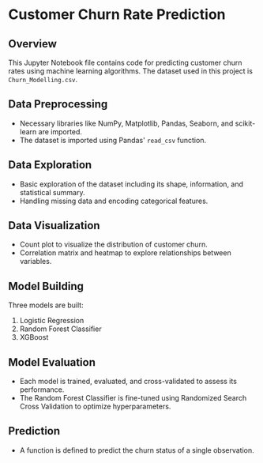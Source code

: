 # Customer Churn Rate Prediction

## Overview
This Jupyter Notebook file contains code for predicting customer churn rates using machine learning algorithms. The dataset used in this project is `Churn_Modelling.csv`.

## Data Preprocessing
- Necessary libraries like NumPy, Matplotlib, Pandas, Seaborn, and scikit-learn are imported.
- The dataset is imported using Pandas' `read_csv` function.

## Data Exploration
- Basic exploration of the dataset including its shape, information, and statistical summary.
- Handling missing data and encoding categorical features.

## Data Visualization
- Count plot to visualize the distribution of customer churn.
- Correlation matrix and heatmap to explore relationships between variables.

## Model Building
Three models are built:
1. Logistic Regression
2. Random Forest Classifier
3. XGBoost

## Model Evaluation
- Each model is trained, evaluated, and cross-validated to assess its performance.
- The Random Forest Classifier is fine-tuned using Randomized Search Cross Validation to optimize hyperparameters.

## Prediction
- A function is defined to predict the churn status of a single observation.

